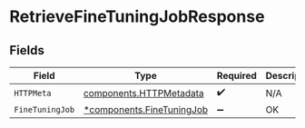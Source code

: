# RetrieveFineTuningJobResponse


## Fields

| Field                                                                 | Type                                                                  | Required                                                              | Description                                                           |
| --------------------------------------------------------------------- | --------------------------------------------------------------------- | --------------------------------------------------------------------- | --------------------------------------------------------------------- |
| `HTTPMeta`                                                            | [components.HTTPMetadata](../../models/components/httpmetadata.md)    | :heavy_check_mark:                                                    | N/A                                                                   |
| `FineTuningJob`                                                       | [*components.FineTuningJob](../../models/components/finetuningjob.md) | :heavy_minus_sign:                                                    | OK                                                                    |